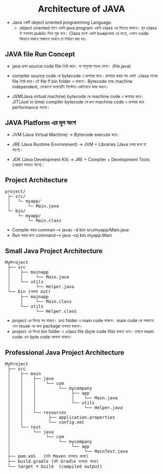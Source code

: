 <h1 align="center">Architecture of JAVA</h1>

- Java একটি object oriented programming Language.
    - object oriented মানে একটা java program একটা class এর ভিতরে থাকবে। মূল class টা সবসময় public দিয়ে শুরু হবে। Class হলো একটা bueprint এর মতো, এখানে code কিভাবে থাকবে সাজানো থাকবে তা নির্ধারণ করা হয়।

## JAVA file Run Concept
- java প্রথম source code file তৈরি করে। যা মানুষের পড়ার যোগ্য। (file.java)

- compiler source code কে bytecode এ রুপান্তর করে। রুপান্তর করার পর একটা .class নামের file তৈরি করে।এই file টি bin folder এ থাকবে। Bytecode হচ্ছে machine independent, যেকোনো অপারেটিং সিস্টেমে একইভাবে কাজ করবে।

- JVM(Java virtual machine) bytecode কে machine code এ রুপান্তর করে। JIT(Just in time) compiler bytecode কে দ্রুত machine code এ রূপান্তর করে performance বাড়ায়।

## JAVA Platform এর মূল অংশ
- JVM (Java Virtual Machine) → Bytecode execute করে।

- JRE (Java Runtime Environment) → JVM + Libraries (Java চলার জন্য যা লাগে)।

- JDK (Java Development Kit) → JRE + Compiler + Development Tools (প্রোগ্রাম বানাতে লাগে)।

## Project Architecture 
<pre>
project/ 
 ├─ src/ 
 │   └─ myapp/
 │       └─ Main.java
 └─ bin/
     └─ myapp/
         └─ Main.class
</pre>

- Compile করার comman-->
javac -d bin src/myapp/Main.java
- Run করার জন্য command-->
java -cp bin myapp.Main

##  Small Java Project Architecture

<pre>
MyProject
 ├── src
 │    ├── mainapp
 │    │     └── Main.java
 │    └── utils
 │          └── Helper.java
 └── bin (অথবা out)
      ├── mainapp
      │     └── Main.class
      └── utils
            └── Helper.class
</pre>
- project এর ভিতর সব থাকবে। src folder এ main code থাকবে। main code কে সাজানো এবং reuse এর জন্য package ব্যবহার করবো। 
- project এর ভিতর bin folder এ .class file (byte code file) রাখতে হবে। তাহলে main code এবং byte code আলাদা থাকবে।

##  Professional Java Project Architecture

<pre>
MyProject
 ├── src
 │    ├── main
 │    │    ├── java
 │    │    │    └── com
 │    │    │         └── mycompany
 │    │    │              ├── app
 │    │    │              │    └── Main.java
 │    │    │              └── utils
 │    │    │                   └── Helper.java
 │    │    └── resources
 │    │          ├── application.properties
 │    │          └── config.xml
 │    └── test
 │         └── java
 │              └── com
 │                   └── mycompany
 │                        └── app
 │                             └── MainTest.java
 ├── pom.xml   (যদি Maven ব্যবহার করো)
 ├── build.gradle (যদি Gradle ব্যবহার করো)
 └── target বা build  (compiled output)
 </pre>